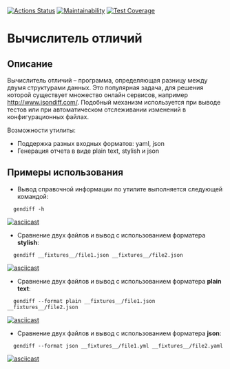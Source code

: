 [![Actions Status](https://github.com/nikitazh12/frontend-project-46/actions/workflows/hexlet-check.yml/badge.svg)](https://github.com/nikitazh12/frontend-project-46/actions)
[![Maintainability](https://api.codeclimate.com/v1/badges/a1ebaa482a7f8905770e/maintainability)](https://codeclimate.com/github/nikitazh12/frontend-project-46/maintainability)
[![Test Coverage](https://api.codeclimate.com/v1/badges/a1ebaa482a7f8905770e/test_coverage)](https://codeclimate.com/github/nikitazh12/frontend-project-46/test_coverage)

# Вычислитель отличий 

## Описание

Вычислитель отличий – программа, определяющая разницу между двумя структурами данных. Это популярная задача, для решения которой существует множество онлайн сервисов, например http://www.jsondiff.com/. Подобный механизм используется при выводе тестов или при автоматическом отслеживании изменений в конфигурационных файлах.

Возможности утилиты:

- Поддержка разных входных форматов: yaml, json
- Генерация отчета в виде plain text, stylish и json

## Примеры использования

- Вывод справочной информации по утилите выполняется следующей командой:

```console
  gendiff -h
```

[![asciicast](https://asciinema.org/a/5oYm2dD7fLzc5I9nFlB4zAVBI.svg)](https://asciinema.org/a/5oYm2dD7fLzc5I9nFlB4zAVBI)

- Сравнение двух файлов и вывод с использованием форматера **stylish**:

```console
  gendiff __fixtures__/file1.json __fixtures__/file2.json
```

 [![asciicast](https://asciinema.org/a/l4uimXcVODmO95YlcZ05TinR4.svg)](https://asciinema.org/a/l4uimXcVODmO95YlcZ05TinR4)

- Сравнение двух файлов и вывод с использованием форматера **plain text**:

```console
  gendiff --format plain __fixtures__/file1.json __fixtures__/file2.json
```

[![asciicast](https://asciinema.org/a/4ni9UxPaRIzUvz21cGyuqJGsy.svg)](https://asciinema.org/a/4ni9UxPaRIzUvz21cGyuqJGsy)

- Сравнение двух файлов и вывод с использованием форматера **json**:

```console
  gendiff --format json __fixtures__/file1.yml __fixtures__/file2.yaml
```

[![asciicast](https://asciinema.org/a/jc3sSg5hsjRHyVFrDrI3Keb21.svg)](https://asciinema.org/a/jc3sSg5hsjRHyVFrDrI3Keb21)


